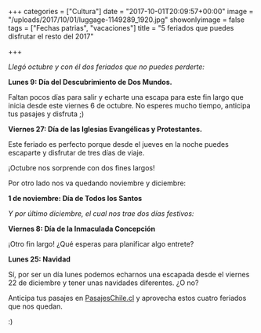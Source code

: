 +++
categories = ["Cultura"]
date = "2017-10-01T20:09:57+00:00"
image = "/uploads/2017/10/01/luggage-1149289_1920.jpg"
showonlyimage = false
tags = ["Fechas patrias", "vacaciones"]
title = "5 feriados que puedes disfrutar el resto del 2017"

+++


*Llegó octubre y con él dos feriados que no puedes perderte:*

**Lunes 9: Día del Descubrimiento de Dos Mundos.**

Faltan pocos días para salir y echarte una escapa para este fin largo que inicia desde este viernes 6 de octubre. No esperes mucho tiempo, anticipa tus pasajes y disfruta ;)

**Viernes 27: Día de las Iglesias Evangélicas y Protestantes.**

Este feriado es perfecto porque desde el jueves en la noche puedes escaparte y disfrutar de tres días de viaje.

¡Octubre nos sorprende con dos fines largos!

Por otro lado nos va quedando noviembre y diciembre:

**1 de noviembre: Día de Todos los Santos**

*Y por último diciembre, el cual nos trae dos días festivos:*

**Viernes 8: Día de la Inmaculada Concepción**

¡Otro fin largo! ¿Qué esperas para planificar algo entrete?

**Lunes 25: Navidad**

Sí, por ser un día lunes podemos echarnos una escapada desde el viernes 22 de diciembre y tener unas navidades diferentes. ¿O no?

Anticipa tus pasajes en [PasajesChile.cl](https://www.pasajeschile.cl/#!/) y aprovecha estos cuatro feriados que nos quedan.

:)

